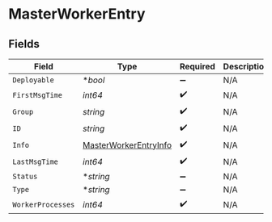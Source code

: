 # MasterWorkerEntry


## Fields

| Field                                                                 | Type                                                                  | Required                                                              | Description                                                           |
| --------------------------------------------------------------------- | --------------------------------------------------------------------- | --------------------------------------------------------------------- | --------------------------------------------------------------------- |
| `Deployable`                                                          | **bool*                                                               | :heavy_minus_sign:                                                    | N/A                                                                   |
| `FirstMsgTime`                                                        | *int64*                                                               | :heavy_check_mark:                                                    | N/A                                                                   |
| `Group`                                                               | *string*                                                              | :heavy_check_mark:                                                    | N/A                                                                   |
| `ID`                                                                  | *string*                                                              | :heavy_check_mark:                                                    | N/A                                                                   |
| `Info`                                                                | [MasterWorkerEntryInfo](../../models/shared/masterworkerentryinfo.md) | :heavy_check_mark:                                                    | N/A                                                                   |
| `LastMsgTime`                                                         | *int64*                                                               | :heavy_check_mark:                                                    | N/A                                                                   |
| `Status`                                                              | **string*                                                             | :heavy_minus_sign:                                                    | N/A                                                                   |
| `Type`                                                                | **string*                                                             | :heavy_minus_sign:                                                    | N/A                                                                   |
| `WorkerProcesses`                                                     | *int64*                                                               | :heavy_check_mark:                                                    | N/A                                                                   |